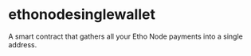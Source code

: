 # ethonodesinglewallet
A smart contract that gathers all your Etho Node payments into a single address.
